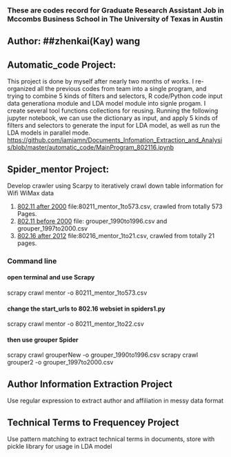 ### These are codes record for Graduate Research Assistant Job in Mccombs Business School in The University of Texas in Austin

## Author: ##zhenkai(Kay) wang
## Automatic_code Project:
This project is done by myself after nearly two months of works. I re-organized all the previous codes from team into a single program, and trying to combine 5 kinds of filters and selectors, R code/Python code input data generationa module and LDA model module into signle progam. I create several tool functions collections for reusing.
Running the following jupyter notebook, we can use the <filename-content> dictionary as input, and apply 5 kinds of filters and selectors to generate the input for LDA model, as well as run the LDA models in parallel mode.
https://github.com/iamiamn/Documents_Infomation_Extraction_and_Analysis/blob/master/automatic_code/MainProgram_802116.ipynb

## Spider_mentor Project:
Develop crawler using Scarpy to iteratively crawl down table information for Wifi WiMax data

1. [802.11 after 2000](https://mentor.ieee.org/802.11/documents)
file:80211_mentor_1to573.csv, crawled from totally 573 Pages.
2. [802.11 before 2000](http://grouper.ieee.org/groups/802/11/Documents/DocumentArchives/)
file: grouper_1990to1996.csv and grouper_1997to2000.csv
3. [802.16 after 2012](https://mentor.ieee.org/802.16/documents)
file:80216_mentor_1to21.csv, crawled from totally 21 pages.

### Command line
#### open terminal and use Scrapy
scrapy crawl mentor -o 80211_mentor_1to573.csv
#### change the start_urls to 802.16 websiet in spiders1.py
scrapy crawl mentor -o 80211_mentor_1to22.csv
#### then use grouper Spider
scrapy crawl grouperNew -o grouper_1990to1996.csv
scrapy crawl grouper2 -o grouper_1997to2000.csv

## Author Information Extraction Project
Use regular expression to extract author and affiliation in messy data format


## Technical Terms to Frequencey Project
Use pattern matching to extract technical terms in documents, store with pickle library for usage in LDA model




